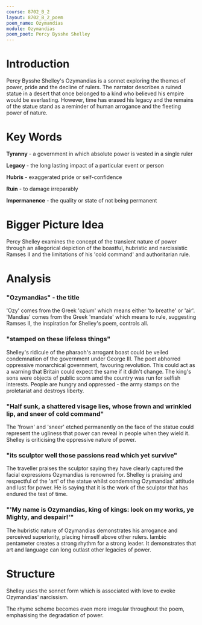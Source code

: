 ```yaml
---
course: 8702_B_2
layout: 8702_B_2_poem
poem_name: Ozymandias
module: Ozymandias
poem_poet: Percy Bysshe Shelley
---
```


# Introduction

Percy Bysshe Shelley's Ozymandias is a sonnet exploring the themes of power, pride and the decline of rulers. The narrator describes a ruined statue in a desert that once belonged to a kind who believed his empire would be everlasting. However, time has erased his legacy and the remains of the statue stand as a reminder of human arrogance and the fleeting power of nature.

# Key Words

**Tyranny** - a government in which absolute power is vested in a single ruler

**Legacy** - the long lasting impact of a particular event or person

**Hubris** - exaggerated pride or self-confidence

**Ruin** - to damage irreparably

**Impermanence** - the quality or state of not being permanent

# Bigger Picture Idea

Percy Shelley examines the concept of the transient nature of power through an allegorical depiction of the boastful, hubristic and narcissistic Ramses II and the limitations of his 'cold command' and authoritarian rule.

# Analysis

### "Ozymandias" - the title

'Ozy' comes from the Greek 'ozium' which means either 'to breathe' or 'air'. 'Mandias' comes from the Greek 'mandate' which means to rule, suggesting Ramses II, the inspiration for Shelley's poem, controls all.

### "stamped on these lifeless things"

Shelley's ridicule of the pharaoh's arrogant boast could be veiled condemnation of the government under George III. The poet abhorred oppressive monarchical government, favouring revolution. This could act as a warning that Britain could expect the same if it didn't change. The king's sons were objects of public scorn amd the country was run for selfish interests. People are hungry and oppressed - the army stamps on the proletariat and destroys liberty.

### "Half sunk, a shattered visage lies, whose frown and wrinkled lip, and sneer of cold command"

The 'frown' and 'sneer' etched permanently on the face of the statue could represent the ugliness that power can reveal in people when they wield it. Shelley is criticising the oppressive nature of power.

### "its sculptor well those passions read which yet survive"

The traveller praises the sculptor saying they have clearly captured the facial expressions Ozymandias is renowned for. Shelley is praising and respectful of the 'art' of the statue whilst condemning Ozymandias' attitude and lust for power. He is saying that it is the work of the sculptor that has endured the test of time.

### "'My name is Ozymandias, king of kings: look on my works, ye Mighty, and despair!'"

The hubristic nature of Ozymandias demonstrates his arrogance and perceived superiority, placing himself above other rulers. Iambic pentameter creates a strong rhythm for a strong leader. It demonstrates that art and language can long outlast other legacies of power.

# Structure

Shelley uses the sonnet form which is associated with love to evoke Ozymandias' narcissism.

The rhyme scheme becomes even more irregular throughout the poem, emphasising the degradation of power.
